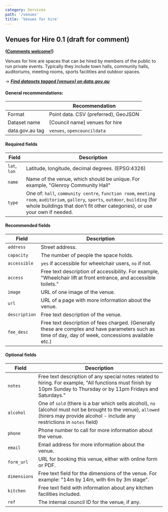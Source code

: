 ```yaml
---
category: Services
path: '/venues'
title: 'Venues for hire'
---
```

## Venues for Hire 0.1 (draft for comment)

**([Comments welcome!](https://github.com/okfnau/open-council-data/issues))**

Venues for hire are spaces that can be hired by members of the public to run private events. Typically they include town halls, community halls, auditoriums, meeting rooms, sports facilities and outdoor spaces.

&rarr; <i>**[Find datasets tagged \[venues\] on data.gov.au](http://data.gov.au/dataset?sort=extras_harvest_portal+asc%2C+score+desc&q=&tags=venues)**</i>

#### General recommendations:

&nbsp;| Recommendation
------|------------
Format| Point data. CSV (preferred), GeoJSON
Dataset name| [Council name] venues for hire
data.gov.au tag| `venues`, `opencouncildata`

#### Required fields

Field | Description
------|------------
`lat`, `lon`| Latitude, longitude, decimal degrees. (EPSG:4326) 
`name`| Name of the venue, which should be unique. For example, "Glenroy Community Hall"
`type`| One of: `hall`, `community centre`, `function room`, `meeting room`, `auditorium`, `gallery`, `sports`, `outdoor`, `building` (for whole buildings that don't fit other categories), or use your own if needed.

#### Recommended fields

Field | Description
------|-------------
`address`| Street address.
`capacity`| The number of people the space holds.
`accessible`| `yes` if accessible for wheelchair users, `no` if not.
`access`| Free text description of accessibility. For example, "Wheelchair lift at front entrance, and accessible toilets."
`image`|URL of one image of the venue.
`url`|URL of a page with more information about the venue.
`description`|Free text description of the venue.
`fee_desc`| Free text description of fees charged. (Generally these are complex and have parameters such as time of day, day of week, concessions available etc.)

#### Optional fields

Field  | Description
-------|-------------
 `notes` | Free text description of any special notes related to hiring. For example, "All functions must finish by 10pm Sunday to Thursday or by 11pm Fridays and Saturdays."
 `alcohol` | One of `sold` (there is a bar which sells alcohol), `no` (alcohol must not be brought to the venue), `allowed` (hirers may provide alcohol - include any restrictions in `notes` field)
 `phone` | Phone number to call for more information about the venue.
 `email` | Email address for more information about the venue.
 `form_url` | URL for booking this venue, either with online form or PDF.
 `dimensions` | Free text field for the dimensions of the venue. For example: "14m by 14m, with 6m by 3m stage".
 `kitchen` | Free text field with information about any kitchen facilities included.
 `ref`| The internal council ID for the venue, if any.
